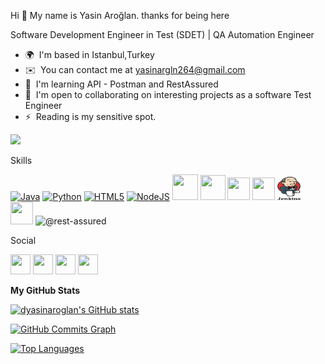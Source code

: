 Hi 👋 My name is Yasin Aroğlan. thanks for being here

Software Development Engineer in Test (SDET) | QA Automation Engineer

* 🌍  I'm based in Istanbul,Turkey
* ✉️  You can contact me at [yasinargln264@gmail.com](mailto:yasinargln264@gmail.com)
* 🧠  I'm learning API - Postman and RestAssured
* 🤝  I'm open to collaborating on interesting projects as a software Test Engineer
* ⚡  Reading is my sensitive spot.

<a href="https://www.twitter.com/yasinaroglan" target="_blank" rel="noreferrer"><img
src="https://img.shields.io/twitter/follow/yasinaroglan?logo=twitter&style=for-the-badge&color=facc15&labelColor=ffffff"
/></a>

Skills
<p align="left">
<a href="https://www.oracle.com/java/" target="_blank" rel="noreferrer"><img src="https://raw.githubusercontent.com/danielcranney/readme-generator/main/public/icons/skills/java-colored.svg" width="36" height="36" alt="Java" /></a>
<a href="https://www.python.org/" target="_blank" rel="noreferrer"><img src="https://raw.githubusercontent.com/danielcranney/readme-generator/main/public/icons/skills/python-colored.svg" width="36" height="36" alt="Python" /></a>
<a href="https://developer.mozilla.org/en-US/docs/Glossary/HTML5" target="_blank" rel="noreferrer"><img src="https://raw.githubusercontent.com/danielcranney/readme-generator/main/public/icons/skills/html5-colored.svg" width="36" height="36" alt="HTML5" /></a>
<a href="https://nodejs.org/en/" target="_blank" rel="noreferrer"><img src="https://raw.githubusercontent.com/danielcranney/readme-generator/main/public/icons/skills/nodejs-colored.svg" width="36" height="36" alt="NodeJS" /></a>
<img src="https://raw.githubusercontent.com/yurijserrano/Github-Profile-Readme-Logos/f994c418a134b58c4aec11152f6a4a33fa89da26/databases/mysql.svg" height="41" width="41">
<img src="https://global-uploads.webflow.com/6097e0eca1e875de53031ff6/626cf935fadae34a014cece0_untitled-1_101.png" width="40" height="40" loading="lazy" alt="" class="technology-image">
<img src="https://raw.githubusercontent.com/gilbarbara/logos/80c549990a0f513dcbaf3c9eab6a1a620df76088/logos/cucumber.svg" width="36" height="36">
<img src="https://raw.githubusercontent.com/gilbarbara/logos/80c549990a0f513dcbaf3c9eab6a1a620df76088/logos/postman-icon.svg" width="36" height="36">
<img src="https://raw.githubusercontent.com/gilbarbara/logos/80c549990a0f513dcbaf3c9eab6a1a620df76088/logos/jenkins.svg" width="37" height="37">
<img class="lazy" src="https://banner2.cleanpng.com/20180816/eej/kisspng-testng-logo-software-testing-software-framework-co-udemy-1-free-testng-all-in-one-crash-cours-5b75214eece027.0299854815344028949703.jpg" width="36" height="36">
<img itemprop="image" class="avatar flex-shrink-0 mb-3 mr-3 mb-md-0 mr-md-4" src="https://avatars.githubusercontent.com/u/19369327?s=200&amp;v=4" width="36" height="36" alt="@rest-assured">
</p>



Social
<p align="left"> <a href="https://www.github.com/dyasinaroglan" target="_blank" rel="noreferrer"><img src="https://raw.githubusercontent.com/danielcranney/readme-generator/main/public/icons/socials/github.svg" width="32" height="32" /></a> <a href="https://www.linkedin.com/in/yasin-aroğlan-b5b552182/" target="_blank" rel="noreferrer"><img src="https://raw.githubusercontent.com/danielcranney/readme-generator/main/public/icons/socials/linkedin.svg" width="32" height="32" /></a> <a href="http://www.medium.com/@yasinargln264" target="_blank" rel="noreferrer"><img src="https://raw.githubusercontent.com/danielcranney/readme-generator/main/public/icons/socials/medium.svg" width="32" height="32" /></a> 
<a href="https://www.twitter.com/yasinaroglan" target="_blank" rel="noreferrer"><img src="https://raw.githubusercontent.com/danielcranney/readme-generator/main/public/icons/socials/twitter.svg" width="32" height="32" /></a></p>



<b>My GitHub Stats</b>

<a href="http://www.github.com/dyasinaroglan"><img src="https://github-readme-stats.vercel.app/api?username=dyasinaroglan&show_icons=true&hide=&count_private=true&title_color=facc15&text_color=000000&icon_color=facc15&bg_color=ffffff&hide_border=true&show_icons=true" alt="dyasinaroglan's GitHub stats" /></a>

<a href="http://www.github.com/dyasinaroglan"><img src="https://activity-graph.herokuapp.com/graph?username=dyasinaroglan&bg_color=ffffff&color=000000&line=facc15&point=000000&area_color=ffffff&area=true&hide_border=true&custom_title=GitHub%20Commits%20Graph" alt="GitHub Commits Graph" /></a>

<a href="https://github.com/dyasinaroglan" align="left"><img src="https://github-readme-stats.vercel.app/api/top-langs/?username=dyasinaroglan&langs_count=10&title_color=facc15&text_color=000000&icon_color=facc15&bg_color=ffffff&hide_border=true&locale=en&custom_title=Top%20%Languages" alt="Top Languages" /></a>
